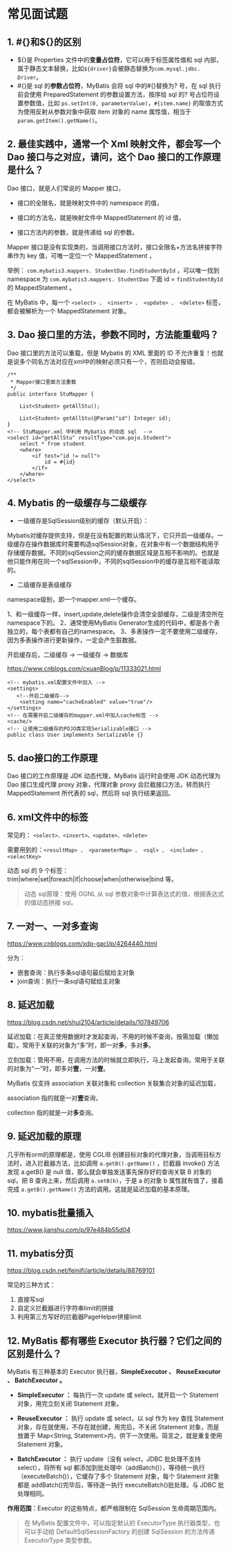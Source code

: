 # 常见面试题

## 1. #{}和${}的区别

* \${}是 Properties 文件中的**变量占位符**，它可以用于标签属性值和 sql 内部，属于静态文本替换，比如`${driver}`会被静态替换为`com.mysql.jdbc. Driver`。
* #{}是 sql 的**参数占位符**，MyBatis 会将 sql 中的#{}替换为? 号，在 sql 执行前会使用 PreparedStatement 的参数设置方法，按序给 sql 的? 号占位符设置参数值，比如 `ps.setInt(0, parameterValue)`，`#{item.name}` 的取值方式为使用反射从参数对象中获取 item 对象的 name 属性值，相当于 `param.getItem().getName()`。

## 2. 最佳实践中，通常一个 Xml 映射文件，都会写一个 Dao 接口与之对应，请问，这个 Dao 接口的工作原理是什么？

Dao 接口，就是人们常说的 Mapper 接口，

* 接口的全限名，就是映射文件中的 namespace 的值，

* 接口的方法名，就是映射文件中 MappedStatement 的 id 值，

* 接口方法内的参数，就是传递给 sql 的参数。 

Mapper 接口是没有实现类的，当调用接口方法时，接口全限名+方法名拼接字符串作为 key 值，可唯一定位一个 MappedStatement ，

举例： `com.mybatis3.mappers. StudentDao.findStudentById` ，可以唯一找到 namespace 为 `com.mybatis3.mappers. StudentDao` 下面 id = `findStudentById` 的 MappedStatement 。

在 MyBatis 中，每一个 `<select> 、 <insert> 、 <update> 、 <delete>` 标签，都会被解析为一个 MappedStatement 对象。

## 3. Dao 接口里的方法，参数不同时，方法能重载吗？

Dao 接口里的方法可以重载，但是 Mybatis 的 XML 里面的 ID 不允许重复！也就是说多个同名方法对应在xml中的映射必须只有一个，否则启动会报错。

```
/**
 * Mapper接口里面方法重载
 */
public interface StuMapper {

    List<Student> getAllStu();

    List<Student> getAllStu(@Param("id") Integer id);
}
<!-- StuMapper.xml 中利用 Mybatis 的动态 sql  -->
<select id="getAllStu" resultType="com.pojo.Student">
    select * from student
    <where>
        <if test="id != null">
            id = #{id}
        </if>
    </where>
</select>
```

## 4. Mybatis 的一级缓存与二级缓存

* 一级缓存是SqlSession级别的缓存（默认开启）：

Mybatis对缓存提供支持，但是在没有配置的默认情况下，它只开启一级缓存。一级缓存在操作数据库时需要构造sqlSession对象，在对象中有一个数据结构用于存储缓存数据。不同的sqlSession之间的缓存数据区域是互相不影响的。也就是他只能作用在同一个sqlSession中，不同的sqlSession中的缓存是互相不能读取的。

* 二级缓存是表级缓存

namespace级别，即一个mapper.xml一个缓存。

1、和一级缓存一样，insert,update,delete操作会清空全部缓存，二级是清空所在namespace下的。
2、通常使用MyBatis Generator生成的代码中，都是各个表独立的，每个表都有自己的namespace。
3、多表操作一定不要使用二级缓存，因为多表操作进行更新操作，一定会产生脏数据。

开启缓存后，二级缓存 -> 一级缓存 -> 数据库

https://www.cnblogs.com/cxuanBlog/p/11333021.html

```
<!-- mybatis.xml配置文件中加入 -->
<settings>    
   <!--开启二级缓存-->    
    <setting name="cacheEnabled" value="true"/>    
</settings>
<!-- 在需要开启二级缓存的mapper.xml中加入cache标签 -->
<cache/> 
<!-- 让使用二级缓存的POJO类实现Serializable接口 -->
public class User implements Serializable {}
```

## 5. dao接口的工作原理

Dao 接口的工作原理是 JDK 动态代理，MyBatis 运行时会使用 JDK 动态代理为 Dao 接口生成代理 proxy 对象，代理对象 proxy 会拦截接口方法，转而执行 MappedStatement 所代表的 sql，然后将 sql 执行结果返回。

## 6. xml文件中的标签

常见的： `<select>、<insert>、<update>、<delete>`

需要用到的：`<resultMap> 、 <parameterMap> 、 <sql> 、 <include> 、 <selectKey> `

动态 sql 的 9 个标签： trim|where|set|foreach|if|choose|when|otherwise|bind 等。

>动态 sql原理：使用 OGNL 从 sql 参数对象中计算表达式的值，根据表达式的值动态拼接 sql。

## 7. 一对一、一对多查询

https://www.cnblogs.com/xdp-gacl/p/4264440.html

分为：
* 嵌套查询：执行多条sql语句最后赋给主对象
* join查询：执行一条sql语句赋给主对象

## 8. 延迟加载

https://blog.csdn.net/shui2104/article/details/107849706

延迟加载：在真正使用数据时才发起查询，不用的时候不查询，按需加载（懒加载）。常用于关联的对象为“多”时，即一对**多**，多对**多**。

立刻加载：管用不用，在调用方法的时候就立即执行，马上发起查询。常用于关联的对象为“一”时，即多对**壹**，一对**壹**。

MyBatis 仅支持 association 关联对象和 collection 关联集合对象的延迟加载，

association 指的就是一对**壹**查询，

collection 指的就是一对**多**查询。

## 9. 延迟加载的原理

几乎所有orm的原理都是，使用 CGLIB 创建目标对象的代理对象，当调用目标方法时，进入拦截器方法，比如调用 `a.getB().getName()` ，拦截器 invoke() 方法发现 a.getB() 是 null 值，那么就会单独发送事先保存好的查询关联 B 对象的 sql，把 B 查询上来，然后调用 `a.setB(b)`，于是 a 的对象 b 属性就有值了，接着完成 `a.getB().getName()` 方法的调用。这就是延迟加载的基本原理。

## 10. mybatis批量插入

https://www.jianshu.com/p/97e484b55d04

## 11. mybatis分页

https://blog.csdn.net/feinifi/article/details/88769101

常见的三种方式：

1. 直接写sql
2. 自定义拦截器进行字符串limit的拼接
3. 利用第三方写好的拦截器PageHelper拼接limit

## 12. MyBatis 都有哪些 Executor 执行器？它们之间的区别是什么？

MyBatis 有三种基本的 Executor 执行器，**SimpleExecutor 、 ReuseExecutor 、 BatchExecutor 。**

* **SimpleExecutor ：** 每执行一次 update 或 select，就开启一个 Statement 对象，用完立刻关闭 Statement 对象。

* **ReuseExecutor ：** 执行 update 或 select，以 sql 作为 key 查找 Statement 对象，存在就使用，不存在就创建，用完后，不关闭 Statement 对象，而是放置于 Map<String, Statement>内，供下一次使用。简言之，就是重复使用 Statement 对象。

* **BatchExecutor ：** 执行 update（没有 select，JDBC 批处理不支持 select），将所有 sql 都添加到批处理中（addBatch()），等待统一执行（executeBatch()），它缓存了多个 Statement 对象，每个 Statement 对象都是 addBatch()完毕后，等待逐一执行 executeBatch()批处理。与 JDBC 批处理相同。

**作用范围**：Executor 的这些特点，都严格限制在 SqlSession 生命周期范围内。

>在 MyBatis 配置文件中，可以指定默认的 ExecutorType 执行器类型，也可以手动给 DefaultSqlSessionFactory 的创建 SqlSession 的方法传递 ExecutorType 类型参数。